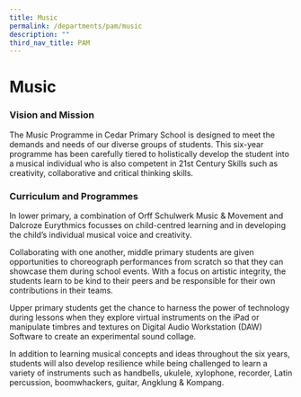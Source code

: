 ```yaml
---
title: Music
permalink: /departments/pam/music
description: ""
third_nav_title: PAM
---
```

# **Music**

### Vision and Mission

The Music Programme in Cedar Primary School is designed to meet the demands and needs of our diverse groups of students. This six-year programme has been carefully tiered to holistically develop the student into a musical individual who is also competent in 21st Century Skills such as creativity, collaborative and critical thinking skills.

### Curriculum and Programmes

In lower primary, a combination of Orff Schulwerk Music & Movement and Dalcroze Eurythmics focusses on child-centred learning and in developing the child’s individual musical voice and creativity.

Collaborating with one another, middle primary students are given opportunities to choreograph performances from scratch so that they can showcase them during school events. With a focus on artistic integrity, the students learn to be kind to their peers and be responsible for their own contributions in their teams.

Upper primary students get the chance to harness the power of technology during lessons when they explore virtual instruments on the iPad or manipulate timbres and textures on Digital Audio Workstation (DAW) Software to create an experimental sound collage.

In addition to learning musical concepts and ideas throughout the six years, students will also develop resilience while being challenged to learn a variety of instruments such as handbells, ukulele, xylophone, recorder, Latin percussion, boomwhackers, guitar, Angklung & Kompang.